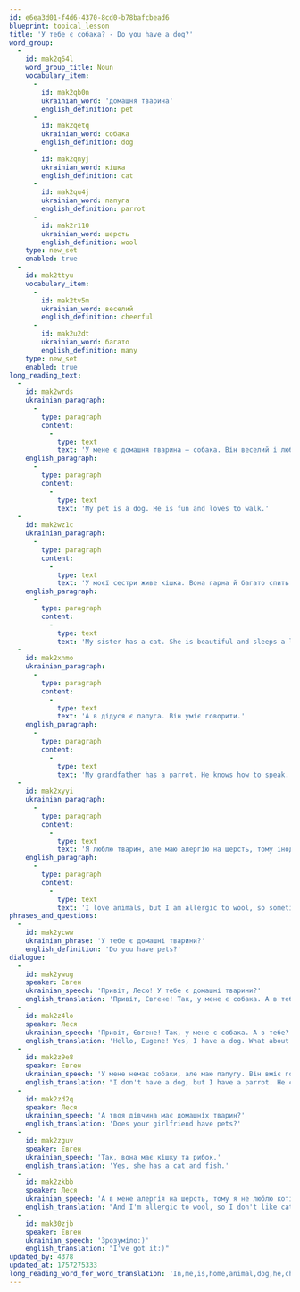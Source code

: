 ```yaml
---
id: e6ea3d01-f4d6-4370-8cd0-b78bafcbead6
blueprint: topical_lesson
title: 'У тебе є собака? - Do you have a dog?'
word_group:
  -
    id: mak2q64l
    word_group_title: Noun
    vocabulary_item:
      -
        id: mak2qb0n
        ukrainian_word: 'домашня тварина'
        english_definition: pet
      -
        id: mak2qetq
        ukrainian_word: собака
        english_definition: dog
      -
        id: mak2qnyj
        ukrainian_word: кішка
        english_definition: cat
      -
        id: mak2qu4j
        ukrainian_word: папуга
        english_definition: parrot
      -
        id: mak2r110
        ukrainian_word: шерсть
        english_definition: wool
    type: new_set
    enabled: true
  -
    id: mak2ttyu
    vocabulary_item:
      -
        id: mak2tv5m
        ukrainian_word: веселий
        english_definition: cheerful
      -
        id: mak2u2dt
        ukrainian_word: багато
        english_definition: many
    type: new_set
    enabled: true
long_reading_text:
  -
    id: mak2wrds
    ukrainian_paragraph:
      -
        type: paragraph
        content:
          -
            type: text
            text: 'У мене є домашня тварина — собака. Він веселий і любить гуляти.'
    english_paragraph:
      -
        type: paragraph
        content:
          -
            type: text
            text: 'My pet is a dog. He is fun and loves to walk.'
  -
    id: mak2wz1c
    ukrainian_paragraph:
      -
        type: paragraph
        content:
          -
            type: text
            text: 'У моєї сестри живе кішка. Вона гарна й багато спить.'
    english_paragraph:
      -
        type: paragraph
        content:
          -
            type: text
            text: 'My sister has a cat. She is beautiful and sleeps a lot.'
  -
    id: mak2xnmo
    ukrainian_paragraph:
      -
        type: paragraph
        content:
          -
            type: text
            text: 'А в дідуся є папуга. Він уміє говорити.'
    english_paragraph:
      -
        type: paragraph
        content:
          -
            type: text
            text: 'My grandfather has a parrot. He knows how to speak.'
  -
    id: mak2xyyi
    ukrainian_paragraph:
      -
        type: paragraph
        content:
          -
            type: text
            text: 'Я люблю тварин, але маю алергію на шерсть, тому іноді просто граюся з папугою.'
    english_paragraph:
      -
        type: paragraph
        content:
          -
            type: text
            text: 'I love animals, but I am allergic to wool, so sometimes I just play with a parrot.'
phrases_and_questions:
  -
    id: mak2ycww
    ukrainian_phrase: 'У тебе є домашні тварини?'
    english_definition: 'Do you have pets?'
dialogue:
  -
    id: mak2ywug
    speaker: Євген
    ukrainian_speech: 'Привіт, Лесю! У тебе є домашні тварини?'
    english_translation: 'Привіт, Євгене! Так, у мене є собака. А в тебе?'
  -
    id: mak2z4lo
    speaker: Леся
    ukrainian_speech: 'Привіт, Євгене! Так, у мене є собака. А в тебе?'
    english_translation: 'Hello, Eugene! Yes, I have a dog. What about you?'
  -
    id: mak2z9e8
    speaker: Євген
    ukrainian_speech: 'У мене немає собаки, але маю папугу. Він вміє говорити.'
    english_translation: "I don't have a dog, but I have a parrot. He can speak."
  -
    id: mak2zd2q
    speaker: Леся
    ukrainian_speech: 'А твоя дівчина має домашніх тварин?'
    english_translation: 'Does your girlfriend have pets?'
  -
    id: mak2zguv
    speaker: Євген
    ukrainian_speech: 'Так, вона має кішку та рибок.'
    english_translation: 'Yes, she has a cat and fish.'
  -
    id: mak2zkbb
    speaker: Леся
    ukrainian_speech: 'А в мене алергія на шерсть, тому я не люблю котів.'
    english_translation: "And I'm allergic to wool, so I don't like cats."
  -
    id: mak30zjb
    speaker: Євген
    ukrainian_speech: 'Зрозуміло:)'
    english_translation: "I've got it:)"
updated_by: 4378
updated_at: 1757275333
long_reading_word_for_word_translation: 'In,me,is,home,animal,dog,he,cheerful,and,loves,to walk,in,my,sister,lives,cat,she,beautiful,and,a lot,sleeps,and,in,grandfather,is, parrot,he,can,talk,I,love,animals,but,I have,allergy,to,fur,so,sometimes,just,I play,with,parrot'
---
```

